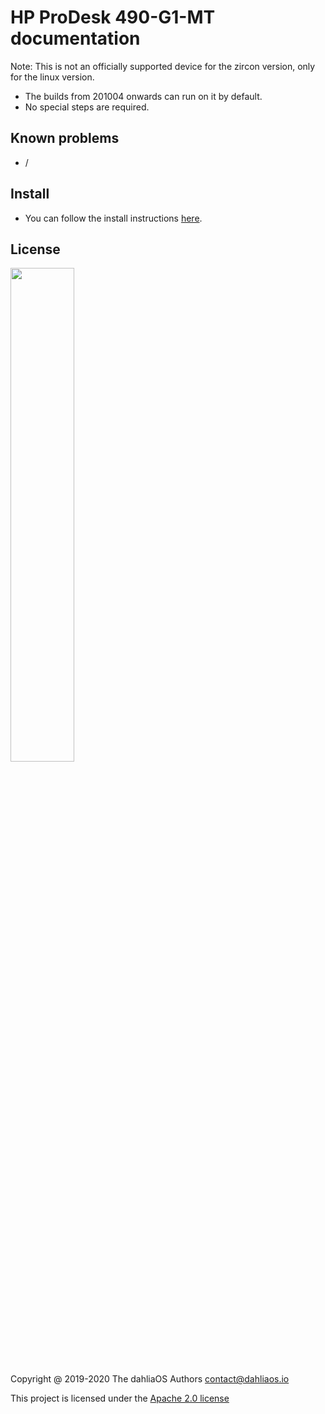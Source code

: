 # HP ProDesk 490-G1-MT documentation

Note: This is not an officially supported device for the zircon version, only for the linux version.

- The builds from 201004 onwards can run on it by default.
- No special steps are required.

## Known problems

- /

## Install

- You can follow the install instructions [here](../../run%20dahliaOS/x86_64-efi.md). 

## License

<p align="left">
  <img width="45%" src="https://github.com/dahlia-os/brand/blob/master/Logo%20SVGs/dahliaOS%20logo%20with%20text%20(drop%20shadow).svg"
</p>

Copyright @ 2019-2020 The dahliaOS Authors contact@dahliaos.io

This project is licensed under the [Apache 2.0 license](../../LICENSE)

